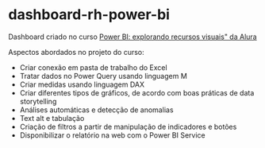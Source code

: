 # dashboard-rh-power-bi
Dashboard criado no curso [Power BI: explorando recursos visuais" da Alura](https://cursos.alura.com.br/course/power-bi-explorando-recursos-visuais)

Aspectos abordados no projeto do curso:

- Criar conexão em pasta de trabalho do Excel
- Tratar dados no Power Query usando linguagem M
- Criar medidas usando linguagem DAX
- Criar diferentes tipos de gráficos, de acordo com boas práticas de data storytelling
- Análises automáticas e detecção de anomalias
- Text alt e tabulação
- Criação de filtros a partir de manipulação de indicadores e botões
- Disponibilizar o relatório na web com o Power BI Service

